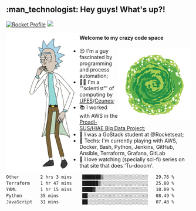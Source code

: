 
<h2> :man_technologist: Hey guys! What's up?!</h2>
                                                                         
[![Rocket Profile](https://img.shields.io/static/v1?label=Rocketseat&message=Profile&colorA=purple&color=black&logo=Rocket&logoColor=white)](https://app.rocketseat.com.br/me/elyabe)
<a href="https://www.linkedin.com/in/elyabe/"><img src="https://img.shields.io/badge/LinkedIn-informational?logo=linkedin"/></a>

<img align='left' src="https://raw.githubusercontent.com/Elyabe/Elyabe/master/images/rick-dancing.gif" width='200'>

                       
#### Welcome to my crazy code space 
<img align='right' src="https://raw.githubusercontent.com/Elyabe/elyabe/master/images/portal-3.gif" width='200'>

- :heart_eyes: I'm a guy fascinated by programming and process automation; 
- :office_worker: I'm a '"scientist"' of computing by [UFES](http://ufes.br)/[Ceunes](http://ceunes.ufes.br);
- :books: I worked with AWS in the [Proadi-SUS/HIAE Big Data Project](https://www.einstein.br/responsabilidade-social/atuacao-com-o-ministerio-da-saude/proadi-sus);
- :rocket: I was a GoStack student at @Rocketseat;
- :green_heart: Techs: I'm currently playing with AWS, Docker, Bash, Python, Jenkins, GitHub, Ansible, Terraform, Grafana, GitLab
- :movie_camera: I love watching (specially sci-fi) series on that site that does 'Tu-dooom'.

<!--START_SECTION:waka-->

```txt
Other        2 hrs 3 mins    ███████▒░░░░░░░░░░░░░░░░░   29.76 %
Terraform    1 hr 47 mins    ██████▒░░░░░░░░░░░░░░░░░░   25.80 %
YAML         1 hr 15 mins    ████▓░░░░░░░░░░░░░░░░░░░░   18.09 %
Python       35 mins         ██░░░░░░░░░░░░░░░░░░░░░░░   08.49 %
JavaScript   31 mins         ██░░░░░░░░░░░░░░░░░░░░░░░   07.48 %
```

<!--END_SECTION:waka-->
